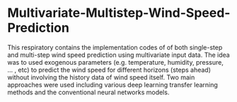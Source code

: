 # Multivariate-Multistep-Wind-Speed-Prediction

This respiratory contains the implementation codes of of both single-step and multi-step wind speed prediction using multivariate input data. The idea was to used exogenous parameters (e.g. temperature, humidity, pressure, ... , etc) to predict the wind speed for different horizons (steps ahead) without involving the history data of wind speed itself. Two main approaches were used including various deep learning transfer learning methods and the conventional neural networks models. 
